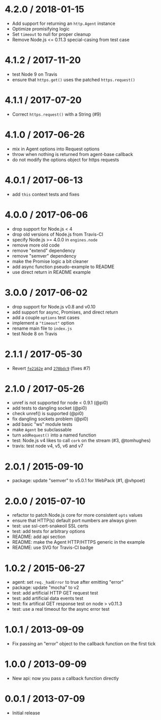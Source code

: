
4.2.0 / 2018-01-15
==================

  * Add support for returning an `http.Agent` instance
  * Optimize promisifying logic
  * Set `timeout` to null for proper cleanup
  * Remove Node.js <= 0.11.3 special-casing from test case

4.1.2 / 2017-11-20
==================

  * test Node 9 on Travis
  * ensure that `https.get()` uses the patched `https.request()`

4.1.1 / 2017-07-20
==================

  * Correct `https.request()` with a String (#9)

4.1.0 / 2017-06-26
==================

  * mix in Agent options into Request options
  * throw when nothing is returned from agent-base callback
  * do not modify the options object for https requests

4.0.1 / 2017-06-13
==================

  * add `this` context tests and fixes

4.0.0 / 2017-06-06
==================

  * drop support for Node.js < 4
  * drop old versions of Node.js from Travis-CI
  * specify Node.js >= 4.0.0 in `engines.node`
  * remove more old code
  * remove "extend" dependency
  * remove "semver" dependency
  * make the Promise logic a bit cleaner
  * add async function pseudo-example to README
  * use direct return in README example

3.0.0 / 2017-06-02
==================

  * drop support for Node.js v0.8 and v0.10
  * add support for async, Promises, and direct return
  * add a couple `options` test cases
  * implement a `"timeout"` option
  * rename main file to `index.js`
  * test Node 8 on Travis

2.1.1 / 2017-05-30
==================

  * Revert [`fe2162e`](https://github.com/TooTallNate/node-agent-base/commit/fe2162e0ba18123f5b301cba4de1e9dd74e437cd) and [`270bdc9`](https://github.com/TooTallNate/node-agent-base/commit/270bdc92eb8e3bd0444d1e5266e8e9390aeb3095) (fixes #7)

2.1.0 / 2017-05-26
==================

  * unref is not supported for node < 0.9.1 (@pi0)
  * add tests to dangling socket (@pi0)
  * check unref() is supported (@pi0)
  * fix dangling sockets problem (@pi0)
  * add basic "ws" module tests
  * make `Agent` be subclassable
  * turn `addRequest()` into a named function
  * test: Node.js v4 likes to call `cork` on the stream (#3, @tomhughes)
  * travis: test node v4, v5, v6 and v7

2.0.1 / 2015-09-10
==================

  * package: update "semver" to v5.0.1 for WebPack (#1, @vhpoet)

2.0.0 / 2015-07-10
==================

  * refactor to patch Node.js core for more consistent `opts` values
  * ensure that HTTP(s) default port numbers are always given
  * test: use ssl-cert-snakeoil SSL certs
  * test: add tests for arbitrary options
  * README: add api section
  * README: make the Agent HTTP/HTTPS generic in the example
  * README: use SVG for Travis-CI badge

1.0.2 / 2015-06-27
==================

  * agent: set `req._hadError` to true after emitting "error"
  * package: update "mocha" to v2
  * test: add artificial HTTP GET request test
  * test: add artificial data events test
  * test: fix artifical GET response test on node > v0.11.3
  * test: use a real timeout for the async error test

1.0.1 / 2013-09-09
==================

  * Fix passing an "error" object to the callback function on the first tick

1.0.0 / 2013-09-09
==================

  * New api: now you pass a callback function directly

0.0.1 / 2013-07-09
==================

  * Initial release
